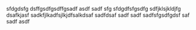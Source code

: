 sfdgdsfg dsffgsdfgsdffgsadf asdf sadf sfg sfdgdfsfgsdfg sdfjklsjkldjfg
dsafkjasf sadkfjlkadfsjlkjdfsalkdsaf
sadfdsaf 
sadf
sadf
sadfsfgsdfgdsf
saf
sadf
asdf
